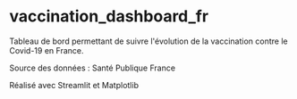# vaccination_dashboard_fr

Tableau de bord permettant de suivre l'évolution de la vaccination contre le Covid-19 en France.

Source des données : Santé Publique France

Réalisé avec Streamlit et Matplotlib
